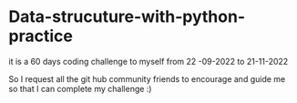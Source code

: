 # Data-strucuture-with-python-practice
it is a 60 days  coding challenge to myself from 22 -09-2022 to 21-11-2022

So I request all the git hub community friends to encourage and guide me so that I can complete my challenge :)
